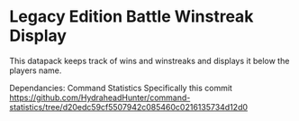 # Legacy Edition Battle Winstreak Display

This datapack keeps track of wins and winstreaks and displays it below the players name.

Dependancies:
Command Statistics Specifically this commit
https://github.com/HydraheadHunter/command-statistics/tree/d20edc59cf5507942c085460c0216135734d12d0

